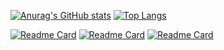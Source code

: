 [![Anurag's GitHub stats](https://github-readme-stats.vercel.app/api?username=ImAxel0&show_icons=true&theme=radical)](https://github.com/anuraghazra/github-readme-stats) [![Top Langs](https://github-readme-stats.vercel.app/api/top-langs/?username=ImAxel0&layout=compact&theme=radical)](https://github.com/anuraghazra/github-readme-stats)

[![Readme Card](https://github-readme-stats.vercel.app/api/pin/?username=ImAxel0&repo=IL2CPP_Scanner_DX11&theme=radical)](https://github.com/anuraghazra/github-readme-stats)
[![Readme Card](https://github-readme-stats.vercel.app/api/pin/?username=ImAxel0&repo=Elden-Menu&theme=radical)](https://github.com/anuraghazra/github-readme-stats)
[![Readme Card](https://github-readme-stats.vercel.app/api/pin/?username=ImAxel0&repo=SOTFmenu&theme=radical)](https://github.com/anuraghazra/github-readme-stats)
